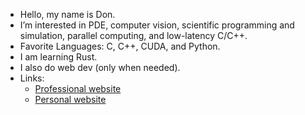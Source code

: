 - Hello, my name is Don.
- I’m interested in PDE, computer vision, scientific programming and simulation, parallel computing, and low-latency C/C++.
- Favorite Languages: C, C++, CUDA, and Python.
- I am learning Rust.
- I also do web dev (only when needed).
- Links:
  * [Professional website](https://ddonle.com/)
  * [Personal website](https://neumanncondition.com/)

<!---
Continuum3416/Continuum3416 is a ✨ special ✨ repository because its `README.md` (this file) appears on your GitHub profile.
You can click the Preview link to take a look at your changes.
--->
